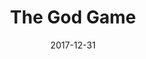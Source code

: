 ---
layout: productions
title: The God Game
date: 2017-12-31
opening_date: 2017-12-31
approx_date: year
Theatre: Theatre Jacksonville
venue: Harold K. Smith Playhouse
cast:
crew:
- Director: Michael Lipp
---